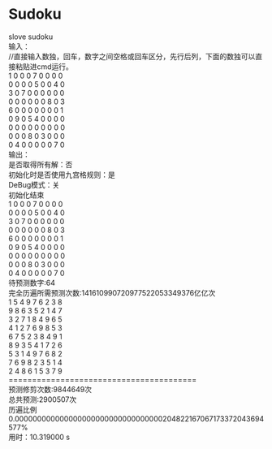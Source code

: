 # Sudoku
slove sudoku<br>
输入：<br>
//直接输入数独，回车，数字之间空格或回车区分，先行后列，下面的数独可以直接粘贴进cmd运行。<br>
 1 0 0 0 7 0 0 0 0<br>
 0 0 0 0 5 0 0 4 0<br>
 3 0 7 0 0 0 0 0 0<br>
 0 0 0 0 0 0 8 0 3<br>
 6 0 0 0 0 0 0 0 1<br>
 0 9 0 5 4 0 0 0 0<br>
 0 0 0 0 0 0 0 0 0<br>
 0 0 0 8 0 3 0 0 0<br>
 0 4 0 0 0 0 0 7 0<br>
输出：<br>
是否取得所有解：否<br>
初始化时是否使用九宫格规则：是<br>
DeBug模式：关<br>
初始化结束<br>
 1 0 0 0 7 0 0 0 0<br>
 0 0 0 0 5 0 0 4 0<br>
 3 0 7 0 0 0 0 0 0<br>
 0 0 0 0 0 0 8 0 3<br>
 6 0 0 0 0 0 0 0 1<br>
 0 9 0 5 4 0 0 0 0<br>
 0 0 0 0 0 0 0 0 0<br>
 0 0 0 8 0 3 0 0 0<br>
 0 4 0 0 0 0 0 7 0<br>
待预测数字:64<br>
完全历遍所需预测次数:141610990720977522053349376亿亿次<br>
 1 5 4 9 7 6 2 3 8<br>
 9 8 6 3 5 2 1 4 7<br>
 3 2 7 1 8 4 9 6 5<br>
 4 1 2 7 6 9 8 5 3<br>
 6 7 5 2 3 8 4 9 1<br>
 8 9 3 5 4 1 7 2 6<br>
 5 3 1 4 9 7 6 8 2<br>
 7 6 9 8 2 3 5 1 4<br>
 2 4 8 6 1 5 3 7 9<br>
========================================<br>
预测修剪次数:9844649次<br>
总共预测:2900507次<br>
历遍比例0.000000000000000000000000000000000204822167067173372043694577%<br>
用时：10.319000 s<br>
